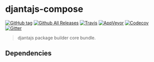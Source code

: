 # djantajs-compose

[![GitHub tag](https://img.shields.io/github/tag/djanta/djantajs-compose)](https://github.com/djanta/djantajs-compose/tags)
[![Github All Releases](https://img.shields.io/github/downloads/djanta/djantajs-compose/latest/total.svg)](https://github.com/djanta/djantajs-compose/releases)
[![Travis](https://img.shields.io/travis/djantaio/djantajs-compose/master.svg?style=flat-square&label=unix)](https://travis-ci.org/djantaio/djantajs-compose)
[![AppVeyor](https://img.shields.io/appveyor/ci/djantaio/djantajs-compose/master.svg?style=flat-square&label=windows)](https://ci.appveyor.com/project/djantaio/djantajs-compose/branch/master)
[![Codecov](https://img.shields.io/codecov/c/github/djantaio/djantajs-compose/master.svg?style=flat-square&label=coverage)](https://codecov.io/gh/djantaio/djantajs-compose)
[![Gitter](https://img.shields.io/gitter/room/nwjs/nw.js.svg?style=flat-square)](https://gitter.im/djantaio/djantajs-compose?utm_source=badge&utm_medium=badge&utm_campaign=pr-badge&utm_content=badge)

> djantajs package builder core bundle.

## Dependencies
